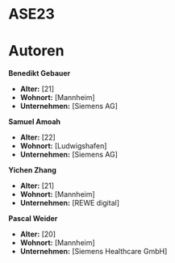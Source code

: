 # ASE23

# Autoren

**Benedikt Gebauer**

- **Alter:** [21]
- **Wohnort:** [Mannheim]
- **Unternehmen:** [Siemens AG]

**Samuel Amoah**

- **Alter:** [22]
- **Wohnort:** [Ludwigshafen]
- **Unternehmen:** [Siemens AG]

**Yichen Zhang**

- **Alter:** [21]
- **Wohnort:** [Mannheim]
- **Unternehmen:** [REWE digital]

**Pascal Weider**

- **Alter:** [20]
- **Wohnort:** [Mannheim]
- **Unternehmen:** [Siemens Healthcare GmbH]
